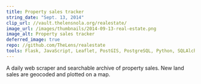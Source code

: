 ```yaml
---
title: Property sales tracker
string_date: "Sept. 13, 2014"
clip_url: //vault.thelensnola.org/realestate/
image_url: /images/thumbnails/2014-09-13-real-estate.png
image_alt: Property sales tracker
deferred_image: true
repo: //github.com/TheLens/realestate
tools: Flask, JavaScript, Leaflet, PostGIS, PostgreSQL, Python, SQLAlchemy, web scraping
---
```

A daily web scraper and searchable archive of property sales. New land sales are geocoded and plotted on a map.